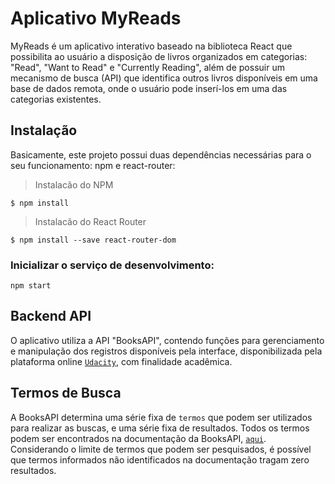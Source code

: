 # Aplicativo MyReads

MyReads é um aplicativo interativo baseado na biblioteca React que possibilita ao usuário a disposição de livros organizados em categorias: "Read", "Want to Read" e "Currently Reading", além de possuir um mecanismo de busca (API) que identifica outros livros disponíveis em uma base de dados remota, onde o usuário pode inserí-los em uma das categorias existentes.


## Instalação

Basicamente, este projeto possui duas dependências necessárias para o seu funcionamento: npm e react-router:

> Instalacão do NPM
```shell
$ npm install
```

> Instalacão do React Router
```shell
$ npm install --save react-router-dom
```

### Inicializar o serviço de desenvolvimento:
`npm start`


## Backend API

O aplicativo utiliza a API "BooksAPI", contendo funções para gerenciamento e manipulação dos registros disponíveis pela interface, disponibilizada pela plataforma online [`Udacity`](https://github.com/udacity/reactnd-project-myreads-starter/blob/master/src/BooksAPI.js), com finalidade acadêmica.


## Termos de Busca

A BooksAPI determina uma série fixa de `termos` que podem ser utilizados para realizar as buscas, e uma série fixa de resultados. 
Todos os termos podem ser encontrados na documentação da BooksAPI, [`aqui`](https://github.com/udacity/reactnd-project-myreads-starter/blob/master/SEARCH_TERMS.md).
Considerando o limite de termos que podem ser pesquisados, é possível que termos informados não identificados na documentação tragam zero resultados.

